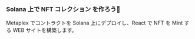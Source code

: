 ### **Solana 上で NFT コレクション を作ろう👻**

Metaplex でコントラクトを Solana 上にデプロイし、React で NFT を Mint する WEB サイトを構築します。
